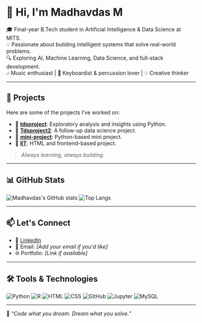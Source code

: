 # 👋 Hi, I'm Madhavdas M

🎓 Final-year B.Tech student in Artificial Intelligence & Data Science at MITS.  
💡 Passionate about building intelligent systems that solve real-world problems.  
🔍 Exploring AI, Machine Learning, Data Science, and full-stack development.  
🎶 Music enthusiast | 🎹 Keyboardist & percussion lover | 💡 Creative thinker

---

## 🚀 Projects

Here are some of the projects I’ve worked on:

- 🔗 [**tdsproject**](https://github.com/madhavdasm/tdsproject): Exploratory analysis and insights using Python.
- 🔗 [**Tdsproject2**](https://github.com/madhavdasm/Tdsproject2): A follow-up data science project.
- 🔗 [**mini-project**](https://github.com/madhavdasm/mini-project): Python-based mini project.
- 🔗 [**IIT**](https://github.com/madhavdasm/IIT): HTML and frontend-based project.

> *Always learning, always building.*

---

## 📊 GitHub Stats

![Madhavdas's GitHub stats](https://github-readme-stats.vercel.app/api?username=madhavdasm&show_icons=true&theme=radical)
![Top Langs](https://github-readme-stats.vercel.app/api/top-langs/?username=madhavdasm&layout=compact&theme=radical)

---

## 📫 Let's Connect

- 🔗 [LinkedIn](https://www.linkedin.com/in/madhavdasm)
- 📧 Email: *[Add your email if you'd like]*
- 🌐 Portfolio: *[Link if available]*

---

## 🛠️ Tools & Technologies

![Python](https://img.shields.io/badge/Python-3776AB?logo=python&logoColor=white)
![R](https://img.shields.io/badge/R-276DC3?logo=r&logoColor=white)
![HTML](https://img.shields.io/badge/HTML5-E34F26?logo=html5&logoColor=white)
![CSS](https://img.shields.io/badge/CSS3-1572B6?logo=css3&logoColor=white)
![GitHub](https://img.shields.io/badge/GitHub-181717?logo=github&logoColor=white)
![Jupyter](https://img.shields.io/badge/Jupyter-F37626?logo=jupyter&logoColor=white)
![MySQL](https://img.shields.io/badge/MySQL-4479A1?logo=mysql&logoColor=white)

---

🧠 *“Code what you dream. Dream what you solve.”*

